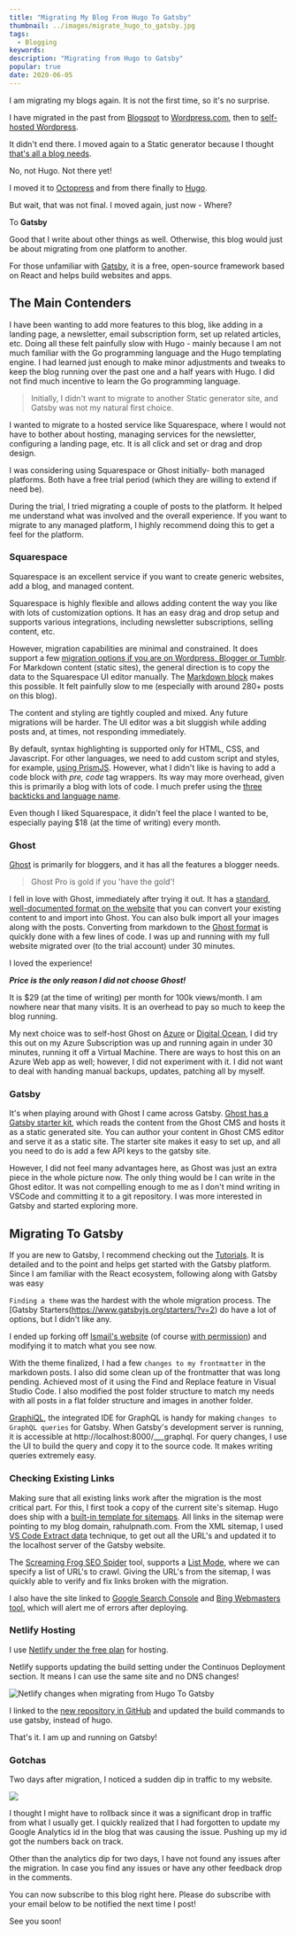 ```yaml
---
title: "Migrating My Blog From Hugo To Gatsby"
thumbnail: ../images/migrate_hugo_to_gatsby.jpg
tags:
  - Blogging
keywords:
description: "Migrating from Hugo to Gatsby"
popular: true
date: 2020-06-05
---
```


I am migrating my blogs again. It is not the first time, so it's no surprise. 

I have migrated in the past from [Blogspot](rahulpnath.blogspot.com) to [Wordpress.com](rahulpnath.wordpress.com), then to [self-hosted Wordpress](https://www.rahulpnath.com/blog/azure-web-sites-moving-wordpress-to-cloud/). 

It didn't end there. I moved again to a Static generator because I thought [that's all a blog needs](https://www.rahulpnath.com/blog/static-generator-is-all-a-blog-needs-moving-to-octopress/).

No, not Hugo. Not there yet!

I moved it to [Octopress](https://www.rahulpnath.com/blog/static-generator-is-all-a-blog-needs-moving-to-octopress/) and from there finally to [Hugo](https://www.rahulpnath.com/blog/migrating-octopress-to-hugo/). 

But wait, that was not final. I moved again, just now - Where? 

To **Gatsby**

Good that I write about other things as well. Otherwise, this blog would just be about migrating from one platform to another. 

For those unfamiliar with [Gatsby](https://www.gatsbyjs.org/), it is a free, open-source framework based on React and helps build websites and apps. 

## The Main Contenders

I have been wanting to add more features to this blog, like adding in a landing page, a newsletter, email subscription form, set up related articles, etc. Doing all these felt painfully slow with Hugo - mainly because I am not much familiar with the Go programming language and the Hugo templating engine. I had learned just enough to make minor adjustments and tweaks to keep the blog running over the past one and a half years with Hugo. I did not find much incentive to learn the Go programming language.

> Initially, I didn't want to migrate to another Static generator site, and Gatsby was not my natural first choice.

I wanted to migrate to a hosted service like Squarespace, where I would not have to bother about hosting, managing services for the newsletter, configuring a landing page, etc. It is all click and set or drag and drop design. 

I was considering using Squarespace or Ghost initially- both managed platforms. Both have a free trial period (which they are willing to extend if need be).

During the trial, I tried migrating a couple of posts to the platform. It helped me understand what was involved and the overall experience. If you want to migrate to any managed platform, I highly recommend doing this to get a feel for the platform. 

### Squarespace

Squarespace is an excellent service if you want to create generic websites, add a blog, and managed content.

Squarespace is highly flexible and allows adding content the way you like with lots of customization options. It has an easy drag and drop setup and supports various integrations, including newsletter subscriptions, selling content, etc.

However, migration capabilities are minimal and constrained. It does support a few [migration options if you are on Wordpress, Blogger or Tumblr](https://support.squarespace.com/hc/en-us/articles/115006390227-Moving-an-existing-site-to-Squarespace/#toc-step-4---import-old-content). For Markdown content (static sites), the general direction is to copy the data to the Squarespace UI editor manually. The [Markdown block](https://support.squarespace.com/hc/en-us/articles/205813788-Markdown-Blocks) makes this possible. It felt painfully slow to me (especially with around 280+ posts on this blog).

The content and styling are tightly coupled and mixed. Any future migrations will be harder. The UI editor was a bit sluggish while adding posts and, at times, not responding immediately.   

By default, syntax highlighting is supported only for HTML, CSS, and Javascript. For other languages, we need to add custom script and styles, for example, [using PrismJS](https://www.bitbuildr.com/tech-blog/using-code-highlighting-with-squarespace).  However, what I didn't like is having to add a code block with *pre, code* tag wrappers. Its way may more overhead, given this is primarily a blog with lots of code. I much prefer using the [three backticks and language name](https://gohugo.io/content-management/syntax-highlighting/#highlighting-in-code-fences).

Even though I liked Squarespace, it didn't feel the place I wanted to be, especially paying $18 (at the time of writing) every month.

### Ghost

[Ghost](https://ghost.org/) is primarily for bloggers, and it has all the features a blogger needs.  

> Ghost Pro is gold if you 'have the gold'!

I fell in love with Ghost, immediately after trying it out. It has a [standard, well-documented format on the website](https://ghost.org/docs/api/v3/migration/) that you can convert your existing content to and import into Ghost. You can also bulk import all your images along with the posts. Converting from markdown to the [Ghost format](https://ghost.org/docs/api/v3/migration/#converting-markdown) is quickly done with a few lines of code. I was up and running with my full website migrated over (to the trial account) under 30 minutes. 

I loved the experience!

***Price is the  only reason I did not choose Ghost!***

It is $29 (at the time of writing) per month for 100k views/month. I am nowhere near that many visits. It is an overhead to pay so much to keep the blog running. 

My next choice was to self-host Ghost on [Azure](https://bitnami.com/stack/ghost/cloud/azure) or [Digital Ocean](https://marketplace.digitalocean.com/apps/ghost), I did try this out on my Azure Subscription was up and running again in under 30 minutes, running it off a Virtual Machine. There are ways to host this on an Azure Web app as well; however, I did not experiment with it. I did not want to deal with handing manual backups, updates, patching all by myself.

### Gatsby

It's when playing around with Ghost I came across Gatsby. [Ghost has a Gatsby starter kit](https://www.gatsbyjs.org/starters/TryGhost/gatsby-starter-ghost/), which reads the content from the Ghost CMS and hosts it as a static generated site. You can author your content in Ghost CMS editor and serve it as a static site. The starter site makes it easy to set up, and all you need to do is add a few API keys to the gatsby site.

However, I did not feel many advantages here, as Ghost was just an extra piece in the whole picture now. The only thing would be I can write in the Ghost editor. It was not compelling enough to me as I don't mind writing in VSCode and committing it to a git repository. I was more interested in Gatsby and started exploring more.

## Migrating To Gatsby

If you are new to Gatsby, I recommend checking out the [Tutorials](https://www.gatsbyjs.org/tutorial/). It is detailed and to the point and helps get started with the Gatsby platform. Since I am familiar with the React ecosystem, following along with Gatsby was easy

`Finding a theme` was the hardest with the whole migration process. The [Gatsby Starters(https://www.gatsbyjs.org/starters/?v=2) do have a lot of options, but I didn't like any.

I ended up forking off [Ismail's website](https://smakosh.com/) (of course [with permission](https://twitter.com/rahulpnath/status/1263681056906993665?s=20)) and modifying it to match what you see now.

With the theme finalized, I had a few `changes to my frontmatter` in the markdown posts. I also did some clean up of the frontmatter that was long pending. Achieved most of it using the Find and Replace feature in Visual Studio Code. I also modified the post folder structure to match my needs with all posts in a flat folder structure and images in another folder. 

[GraphiQL](https://github.com/graphql/graphiql), the integrated IDE for GraphQL is handy for making `changes to GraphQL queries` for Gatsby. When Gatsby's development server is running, it is accessible at http://localhost:8000/___graphql. For query changes, I use the UI to build the query and copy it to the source code. It makes writing queries extremely easy.

### Checking Existing Links

Making sure that all existing links work after the migration is the most critical part. For this, I first took a copy of the current site's sitemap. Hugo does ship with a [built-in template for sitemaps](https://gohugo.io/templates/sitemap-template/). All links in the sitemap were pointing to my blog domain, rahulpnath.com. From the XML sitemap, I used [VS Code Extract data](https://www.youtube.com/watch?v=ouKm7Wkldp0&list=PL59L9XrzUa-kMD1KhQF8CnDLGVwK6G0qZ&index=2) technique, to get out all the URL's and updated it to the localhost server of the Gatsby website. 

The [Screaming Frog SEO Spider](https://www.screamingfrog.co.uk/seo-spider/) tool, supports a [List Mode](https://www.screamingfrog.co.uk/how-to-use-list-mode/), where we can specify a list of URL's to crawl. Giving the URL's from the sitemap, I was quickly able to verify and fix links broken with the migration. 

I also have the site linked to [Google Search Console](https://search.google.com/search-console/about) and [Bing Webmasters tool](https://www.bing.com/toolbox/webmaster), which will alert me of errors after deploying.

### Netlify Hosting 

I use [Netlify under the free plan](https://www.netlify.com/pricing/) for hosting. 

Netlify supports updating the build setting under the Continuos Deployment section. It means I can use the same site and no DNS changes!

![Netlify changes when migrating from Hugo To Gatsby](../images/migrate_hugo_to_gatsby_netlify.jpg)

I linked to the [new repository in GitHub](https://github.com/rahulpnath/rahulpnath/) and updated the build commands to use gatsby, instead of hugo. 

That's it. I am up and running on Gatsby!

### Gotchas 

Two days after migration, I noticed a sudden dip in traffic to my website. 

![](../images/migrate_hugo_to_gatsby_analytics_gotcha.jpg)

I thought I might have to rollback since it was a significant drop in traffic from what I usually get. I quickly realized that I had forgotten to update my Google Analytics id in the blog that was causing the issue. Pushing up my id got the numbers back on track.

Other than the analytics dip for two days, I have not found any issues after the migration. In case you find any issues or have any other feedback drop in the comments. 

You can now subscribe to this blog right here. Please do subscribe with your email below to be notified the next time I post!

See you soon!


